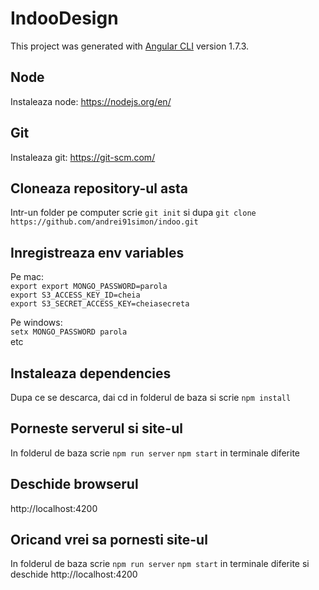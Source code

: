# IndooDesign

This project was generated with [Angular CLI](https://github.com/angular/angular-cli) version 1.7.3.

## Node

Instaleaza node: https://nodejs.org/en/

## Git
Instaleaza git: https://git-scm.com/

## Cloneaza repository-ul asta
Intr-un folder pe computer scrie `git init` si dupa `git clone https://github.com/andrei91simon/indoo.git`

## Inregistreaza env variables
Pe mac:  
`export export MONGO_PASSWORD=parola`  
`export S3_ACCESS_KEY_ID=cheia`  
`export S3_SECRET_ACCESS_KEY=cheiasecreta`  

Pe windows:  
`setx MONGO_PASSWORD parola`  
etc

## Instaleaza dependencies
Dupa ce se descarca, dai cd in folderul de baza si scrie `npm install`

## Porneste serverul si site-ul
In folderul de baza scrie `npm run server` `npm start` in terminale diferite

## Deschide browserul
http://localhost:4200

## Oricand vrei sa pornesti site-ul
In folderul de baza scrie `npm run server` `npm start` in terminale diferite si deschide http://localhost:4200
